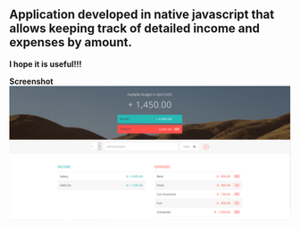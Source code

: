 ## Application developed in native javascript that allows keeping track of detailed income and expenses by amount.

**I hope it is useful!!!**

**Screenshot**
![screenshot](screenshot.png)